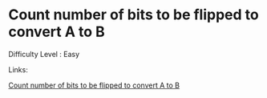 # Count number of bits to be flipped to convert A to B

Difficulty Level : Easy

Links:

[Count number of bits to be flipped to convert A to B](https://www.geeksforgeeks.org/problems/bit-difference-1587115620/1)